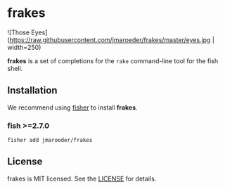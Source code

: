 # frakes

![Those Eyes](https://raw.githubusercontent.com/jmaroeder/frakes/master/eyes.jpg | width=250)

**frakes** is a set of completions for the `rake` command-line tool for the fish shell.

## Installation

We recommend using [fisher](https://github.com/jorgebucaran/fisher) to install **frakes**.

### fish >=2.7.0

```
fisher add jmaroeder/frakes
```

## License

frakes is MIT licensed. See the [LICENSE](LICENSE) for details.
